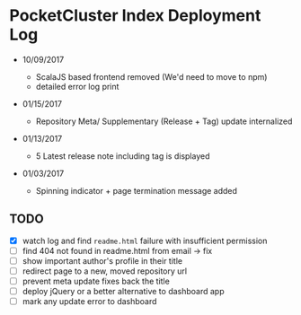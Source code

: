 # PocketCluster Index Deployment Log

- 10/09/2017
  * ScalaJS based frontend removed (We'd need to move to npm)
  * detailed error log print

- 01/15/2017
  * Repository Meta/ Supplementary (Release + Tag) update internalized

- 01/13/2017
  * 5 Latest release note including tag is displayed

- 01/03/2017
  * Spinning indicator + page termination message added


## TODO

- [x] watch log and find `readme.html` failure with insufficient permission
- [ ] find 404 not found in readme.html from email -> fix
- [ ] show important author's profile in their title
- [ ] redirect page to a new, moved repository url
- [ ] prevent meta update fixes back the title
- [ ] deploy jQuery or a better alternative to dashboard app
- [ ] mark any update error to dashboard
